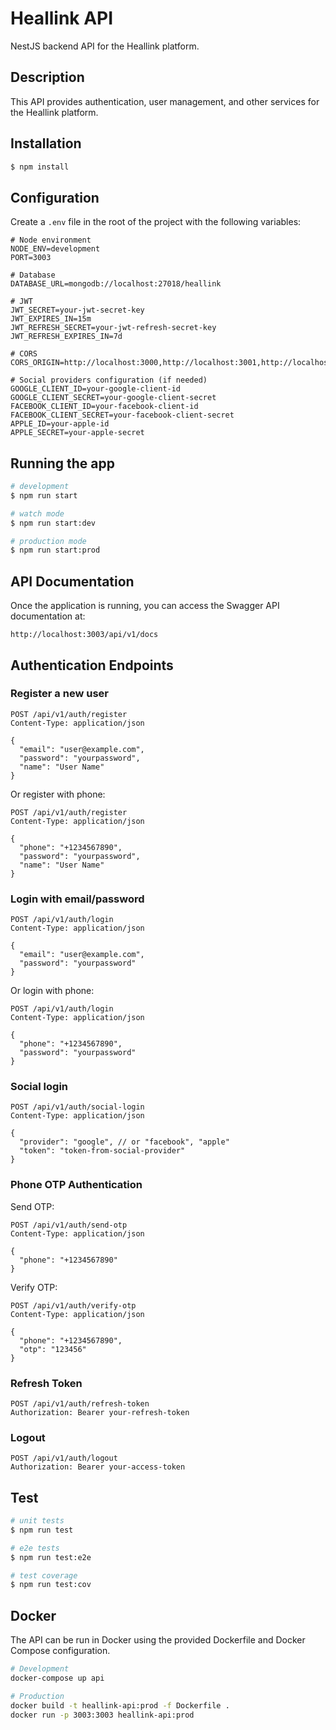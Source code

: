 # Heallink API

NestJS backend API for the Heallink platform.

## Description

This API provides authentication, user management, and other services for the Heallink platform.

## Installation

```bash
$ npm install
```

## Configuration

Create a `.env` file in the root of the project with the following variables:

```
# Node environment
NODE_ENV=development
PORT=3003

# Database
DATABASE_URL=mongodb://localhost:27018/heallink

# JWT
JWT_SECRET=your-jwt-secret-key
JWT_EXPIRES_IN=15m
JWT_REFRESH_SECRET=your-jwt-refresh-secret-key
JWT_REFRESH_EXPIRES_IN=7d

# CORS
CORS_ORIGIN=http://localhost:3000,http://localhost:3001,http://localhost:3002

# Social providers configuration (if needed)
GOOGLE_CLIENT_ID=your-google-client-id
GOOGLE_CLIENT_SECRET=your-google-client-secret
FACEBOOK_CLIENT_ID=your-facebook-client-id
FACEBOOK_CLIENT_SECRET=your-facebook-client-secret
APPLE_ID=your-apple-id
APPLE_SECRET=your-apple-secret
```

## Running the app

```bash
# development
$ npm run start

# watch mode
$ npm run start:dev

# production mode
$ npm run start:prod
```

## API Documentation

Once the application is running, you can access the Swagger API documentation at:

```
http://localhost:3003/api/v1/docs
```

## Authentication Endpoints

### Register a new user

```http
POST /api/v1/auth/register
Content-Type: application/json

{
  "email": "user@example.com",
  "password": "yourpassword",
  "name": "User Name"
}
```

Or register with phone:

```http
POST /api/v1/auth/register
Content-Type: application/json

{
  "phone": "+1234567890",
  "password": "yourpassword",
  "name": "User Name"
}
```

### Login with email/password

```http
POST /api/v1/auth/login
Content-Type: application/json

{
  "email": "user@example.com",
  "password": "yourpassword"
}
```

Or login with phone:

```http
POST /api/v1/auth/login
Content-Type: application/json

{
  "phone": "+1234567890",
  "password": "yourpassword"
}
```

### Social login

```http
POST /api/v1/auth/social-login
Content-Type: application/json

{
  "provider": "google", // or "facebook", "apple"
  "token": "token-from-social-provider"
}
```

### Phone OTP Authentication

Send OTP:

```http
POST /api/v1/auth/send-otp
Content-Type: application/json

{
  "phone": "+1234567890"
}
```

Verify OTP:

```http
POST /api/v1/auth/verify-otp
Content-Type: application/json

{
  "phone": "+1234567890",
  "otp": "123456"
}
```

### Refresh Token

```http
POST /api/v1/auth/refresh-token
Authorization: Bearer your-refresh-token
```

### Logout

```http
POST /api/v1/auth/logout
Authorization: Bearer your-access-token
```

## Test

```bash
# unit tests
$ npm run test

# e2e tests
$ npm run test:e2e

# test coverage
$ npm run test:cov
```

## Docker

The API can be run in Docker using the provided Dockerfile and Docker Compose configuration.

```bash
# Development
docker-compose up api

# Production
docker build -t heallink-api:prod -f Dockerfile .
docker run -p 3003:3003 heallink-api:prod
```
